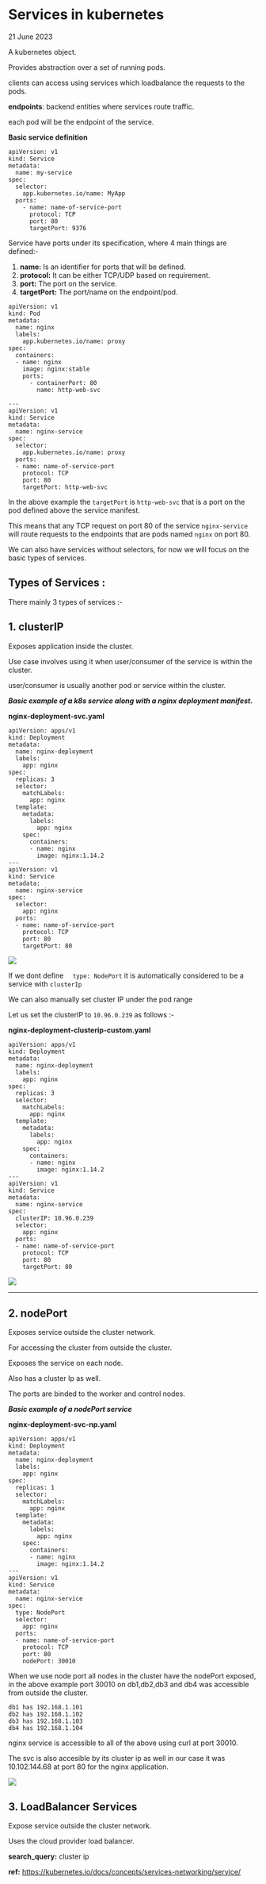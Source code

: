 # Services in kubernetes
21 June 2023

A kubernetes object.

Provides abstraction over a set of running pods.

clients can access using services which loadbalance the requests to the pods.


**endpoints**: backend entities where services route traffic.

each pod will be the endpoint of the service.

**Basic service definition**

```
apiVersion: v1
kind: Service
metadata:
  name: my-service
spec:
  selector:
    app.kubernetes.io/name: MyApp
  ports:
    - name: name-of-service-port
      protocol: TCP
      port: 80
      targetPort: 9376
```

Service have ports under its specification, where 4 main things are defined:-

1. **name:** Is an identifier for ports that will be defined.
2. **protocol:** It can be either TCP/UDP based on requirement.
3. **port:** The port on the service.
4. **targetPort:**  The port/name on the endpoint/pod.

```
apiVersion: v1
kind: Pod
metadata:
  name: nginx
  labels:
    app.kubernetes.io/name: proxy
spec:
  containers:
  - name: nginx
    image: nginx:stable
    ports:
      - containerPort: 80
        name: http-web-svc

---
apiVersion: v1
kind: Service
metadata:
  name: nginx-service
spec:
  selector:
    app.kubernetes.io/name: proxy
  ports:
  - name: name-of-service-port
    protocol: TCP
    port: 80
    targetPort: http-web-svc
```

In the above example the ```targetPort``` is ```http-web-svc``` that is a port on the pod defined above the service manifest.

This means that any TCP request on port 80 of the service ```nginx-service``` will route requests to the endpoints that are pods named ```nginx``` on port 80.


We can also have services without selectors, for now we will focus on the basic types of services.


**Types of Services :**
---

There mainly 3 types of services :-



**1. clusterIP**
---

Exposes application inside the cluster.

Use case involves using it when user/consumer of the service is within the cluster.

user/consumer is usually another pod or service within the cluster.

***Basic example of a k8s service along with a nginx deployment manifest.***

**nginx-deployment-svc.yaml**
```
apiVersion: apps/v1
kind: Deployment
metadata:
  name: nginx-deployment
  labels:
    app: nginx
spec:
  replicas: 3
  selector:
    matchLabels:
      app: nginx
  template:
    metadata:
      labels:
        app: nginx
    spec:
      containers:
      - name: nginx
        image: nginx:1.14.2
---
apiVersion: v1
kind: Service
metadata:
  name: nginx-service
spec:
  selector:
    app: nginx
  ports:
  - name: name-of-service-port
    protocol: TCP
    port: 80
    targetPort: 80
```

![](../images/k8s-1.25/1.nginx-deployment-service.png)

If we dont define ```  type: NodePort``` it is automatically considered to be a service with ```clusterIp```

We can also manually set cluster IP under the pod range

Let us set the clusterIP to ```10.96.0.239``` as follows :-

**nginx-deployment-clusterip-custom.yaml**

```
apiVersion: apps/v1
kind: Deployment
metadata:
  name: nginx-deployment
  labels:
    app: nginx
spec:
  replicas: 3
  selector:
    matchLabels:
      app: nginx
  template:
    metadata:
      labels:
        app: nginx
    spec:
      containers:
      - name: nginx
        image: nginx:1.14.2
---
apiVersion: v1
kind: Service
metadata:
  name: nginx-service
spec:
  clusterIP: 10.96.0.239
  selector:
    app: nginx
  ports:
  - name: name-of-service-port
    protocol: TCP
    port: 80
    targetPort: 80
```

![](../images/k8s-1.25/3-k8s-svc-fix-clusterip.png)


---

**2. nodePort**
---

Exposes service outside the cluster network.

For accessing the cluster from outside the cluster.

Exposes the service on each node.

Also has a cluster Ip as well. 

The ports are binded to the worker and control nodes.

***Basic example of a nodePort service***

**nginx-deployment-svc-np.yaml**

```
apiVersion: apps/v1
kind: Deployment
metadata:
  name: nginx-deployment
  labels:
    app: nginx
spec:
  replicas: 1
  selector:
    matchLabels:
      app: nginx
  template:
    metadata:
      labels:
        app: nginx
    spec:
      containers:
      - name: nginx
        image: nginx:1.14.2
---
apiVersion: v1
kind: Service
metadata:
  name: nginx-service
spec:
  type: NodePort
  selector:
    app: nginx
  ports:
  - name: name-of-service-port
    protocol: TCP
    port: 80
    nodePort: 30010
```

When we use node port all nodes in the cluster have the nodePort exposed, in the above example port 30010 on db1,db2,db3 and db4 was accessible from outside the cluster.

```
db1 has 192.168.1.101
db2 has 192.168.1.102
db3 has 192.168.1.103
db4 has 192.168.1.104
```

nginx service is accessible to all of the above using curl at port 30010.

The svc is also accesible by its cluster ip as well in our case it was 10.102.144.68 at port 80 for the nginx application.

![](../images/k8s-1.25/2-node-port.png)


**3. LoadBalancer Services**
---

Expose service outside the cluster network.

Uses the cloud provider load balancer.



**search_query:** cluster ip

**ref:** https://kubernetes.io/docs/concepts/services-networking/service/

